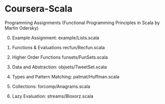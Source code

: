 Coursera-Scala
==============

Programming Assignments (Functional Programming Principles in Scala by Martin Odersky) 

0. Example Assignment: example/Lists.scala
	
1. Functions & Evaluations recfun/Recfun.scala
	
2. Higher Order Functions funsets/FunSets.scala
	
3. Data and Abstraction: objsets/TweetSet.scala

4. Types and Pattern Matching: patmat/Huffman.scala
	
5. Collections: forcomp/Anagrams.scala

6. Lazy Evaluation: streams/Bloxorz.scala